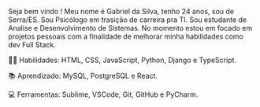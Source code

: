 Seja bem vindo ! Meu nome é Gabriel da Silva, tenho 24 anos, sou de Serra/ES.
Sou Psicólogo em trasição de carreira pra TI.
Sou estudante de Analise e Desenvolvimento de Sistemas.
No momento estou em focado em projetos pessoais com a finalidade de melhorar minha habilidades como dev Full Stack.


👩‍💻 Habilidades: HTML, CSS, JavaScript, Python, Django e TypeScript.

📚 Aprendizado: MySQL, PostgreSQL e React.

💻 Ferramentas: Sublime, VSCode, Git, GitHub e PyCharm.

